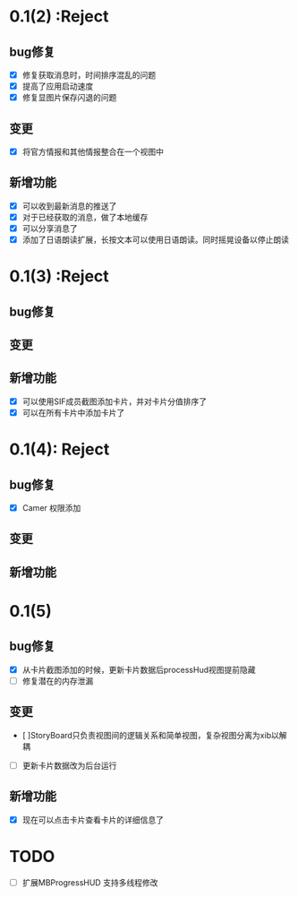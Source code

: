#  0.1(2) :Reject
## bug修复
 - [x] 修复获取消息时，时间排序混乱的问题
 - [x] 提高了应用启动速度
 - [x] 修复显图片保存闪退的问题
 
 ## 变更
  - [x] 将官方情报和其他情报整合在一个视图中
 ## 新增功能
 - [x] 可以收到最新消息的推送了
 - [x] 对于已经获取的消息，做了本地缓存
 - [x] 可以分享消息了
 - [x] 添加了日语朗读扩展，长按文本可以使用日语朗读。同时摇晃设备以停止朗读
 
 # 0.1(3) :Reject
## bug修复

## 变更


## 新增功能
- [x] 可以使用SIF成员截图添加卡片，并对卡片分值排序了
- [x] 可以在所有卡片中添加卡片了

# 0.1(4): Reject
## bug修复
 - [x] Camer 权限添加
## 变更


## 新增功能

# 0.1(5)
## bug修复
- [x] 从卡片截图添加的时候，更新卡片数据后processHud视图提前隐藏
- [ ] 修复潜在的内存泄漏
## 变更
- [  ]StoryBoard只负责视图间的逻辑关系和简单视图，复杂视图分离为xib以解耦
- [ ] 更新卡片数据改为后台运行
## 新增功能
- [x] 现在可以点击卡片查看卡片的详细信息了



# TODO
- [ ] 扩展MBProgressHUD 支持多线程修改
